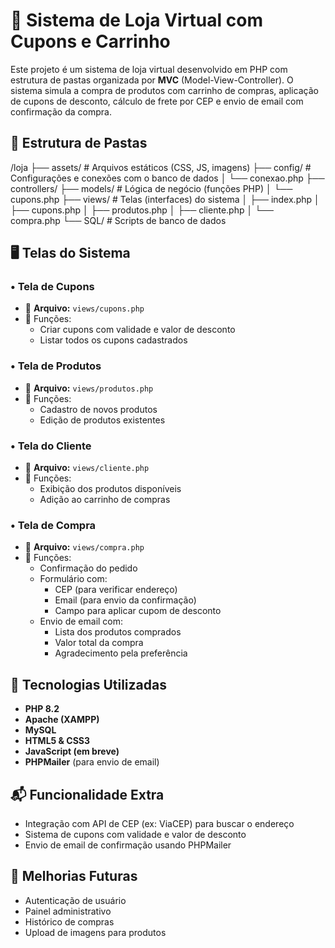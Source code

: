 # 🛒 Sistema de Loja Virtual com Cupons e Carrinho

Este projeto é um sistema de loja virtual desenvolvido em PHP com estrutura de pastas organizada por **MVC** (Model-View-Controller). O sistema simula a compra de produtos com carrinho de compras, aplicação de cupons de desconto, cálculo de frete por CEP e envio de email com confirmação da compra.

## 📁 Estrutura de Pastas

/loja
├── assets/ # Arquivos estáticos (CSS, JS, imagens)
├── config/ # Configurações e conexões com o banco de dados
│ └── conexao.php
├── controllers/
├── models/ # Lógica de negócio (funções PHP)
│ └── cupons.php
├── views/ # Telas (interfaces) do sistema
│ ├── index.php
│ ├── cupons.php
│ ├── produtos.php
│ ├── cliente.php
│ └── compra.php
└── SQL/ # Scripts de banco de dados

## 🖥️ Telas do Sistema

### • Tela de Cupons
- 📄 **Arquivo:** `views/cupons.php`
- 🔧 Funções:
  - Criar cupons com validade e valor de desconto
  - Listar todos os cupons cadastrados

### • Tela de Produtos
- 📄 **Arquivo:** `views/produtos.php`
- 🔧 Funções:
  - Cadastro de novos produtos
  - Edição de produtos existentes

### • Tela do Cliente
- 📄 **Arquivo:** `views/cliente.php`
- 🔧 Funções:
  - Exibição dos produtos disponíveis
  - Adição ao carrinho de compras

### • Tela de Compra
- 📄 **Arquivo:** `views/compra.php`
- 🔧 Funções:
  - Confirmação do pedido
  - Formulário com:
    - CEP (para verificar endereço)
    - Email (para envio da confirmação)
    - Campo para aplicar cupom de desconto
  - Envio de email com:
    - Lista dos produtos comprados
    - Valor total da compra
    - Agradecimento pela preferência

## 🔧 Tecnologias Utilizadas

- **PHP 8.2**
- **Apache (XAMPP)**
- **MySQL**
- **HTML5 & CSS3**
- **JavaScript (em breve)**
- **PHPMailer** (para envio de email)

## 📬 Funcionalidade Extra

- Integração com API de CEP (ex: ViaCEP) para buscar o endereço
- Sistema de cupons com validade e valor de desconto
- Envio de email de confirmação usando PHPMailer

## 🚧 Melhorias Futuras

- Autenticação de usuário
- Painel administrativo
- Histórico de compras
- Upload de imagens para produtos
